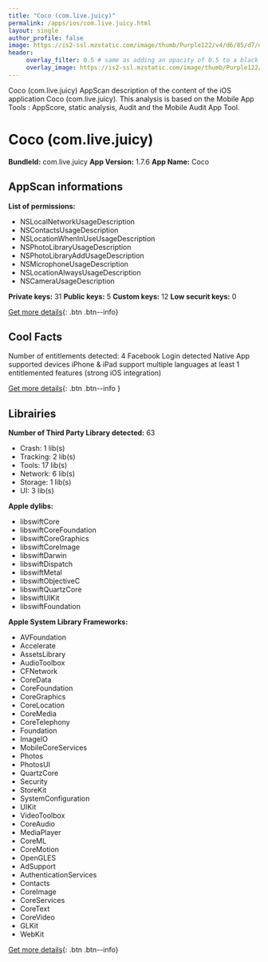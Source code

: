 ```yaml
---
title: "Coco (com.live.juicy)"
permalink: /apps/ios/com.live.juicy.html
layout: single
author_profile: false
image: https://is2-ssl.mzstatic.com/image/thumb/Purple122/v4/d6/85/d7/d685d79d-053b-d445-c1c9-5ababaa048f2/AppIcon-0-0-1x_U007emarketing-0-0-0-7-0-0-sRGB-0-0-0-GLES2_U002c0-512MB-85-220-0-0.png/512x512bb.jpg
header: 
     overlay_filter: 0.5 # same as adding an opacity of 0.5 to a black background
     overlay_image: https://is2-ssl.mzstatic.com/image/thumb/Purple122/v4/d6/85/d7/d685d79d-053b-d445-c1c9-5ababaa048f2/AppIcon-0-0-1x_U007emarketing-0-0-0-7-0-0-sRGB-0-0-0-GLES2_U002c0-512MB-85-220-0-0.png/512x512bb.jpg
---
```

Coco (com.live.juicy) AppScan description of the content of the iOS application Coco (com.live.juicy). This analysis is based on the Mobile App Tools : AppScore, static analysis, Audit and the Mobile Audit App Tool.

# Coco (com.live.juicy)

**BundleId:** com.live.juicy
**App Version:** 1.7.6
**App Name:** Coco


## AppScan informations 

**List of permissions:** 
- NSLocalNetworkUsageDescription
- NSContactsUsageDescription
- NSLocationWhenInUseUsageDescription
- NSPhotoLibraryUsageDescription
- NSPhotoLibraryAddUsageDescription
- NSMicrophoneUsageDescription
- NSLocationAlwaysUsageDescription
- NSCameraUsageDescription
  
  
**Private keys:** 31
**Public keys:** 5
**Custom keys:** 12
**Low securit keys:** 0
  
[Get more details](/pricing.html){: .btn .btn--info}

## Cool Facts

Number of entitlements detected: 4
Facebook Login detected
Native App
supported devices iPhone & iPad
support multiple languages
at least 1 entitlemented features (strong iOS integration)
  
[Get more details](/pricing.html){: .btn .btn--info }

## Librairies 
**Number of Third Party Library detected:** 63
- Crash: 1 lib(s)
- Tracking: 2 lib(s)
- Tools: 17 lib(s)
- Network: 6 lib(s)
- Storage: 1 lib(s)
- UI: 3 lib(s)


**Apple dylibs:**
- libswiftCore
- libswiftCoreFoundation
- libswiftCoreGraphics
- libswiftCoreImage
- libswiftDarwin
- libswiftDispatch
- libswiftMetal
- libswiftObjectiveC
- libswiftQuartzCore
- libswiftUIKit
- libswiftFoundation


**Apple System Library Frameworks:**
- AVFoundation
- Accelerate
- AssetsLibrary
- AudioToolbox
- CFNetwork
- CoreData
- CoreFoundation
- CoreGraphics
- CoreLocation
- CoreMedia
- CoreTelephony
- Foundation
- ImageIO
- MobileCoreServices
- Photos
- PhotosUI
- QuartzCore
- Security
- StoreKit
- SystemConfiguration
- UIKit
- VideoToolbox
- CoreAudio
- MediaPlayer
- CoreML
- CoreMotion
- OpenGLES
- AdSupport
- AuthenticationServices
- Contacts
- CoreImage
- CoreServices
- CoreText
- CoreVideo
- GLKit
- WebKit


  
[Get more details](/pricing.html){: .btn .btn--info}

